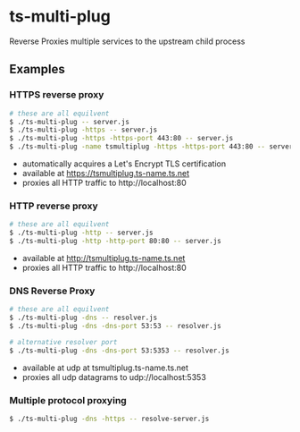 # ts-multi-plug

Reverse Proxies multiple services to the upstream child process

## Examples

### HTTPS reverse proxy

```sh
# these are all equilvent
$ ./ts-multi-plug -- server.js
$ ./ts-multi-plug -https -- server.js
$ ./ts-multi-plug -https -https-port 443:80 -- server.js
$ ./ts-multi-plug -name tsmultiplug -https -https-port 443:80 -- server.js
```

- automatically acquires a Let's Encrypt TLS certification
- available at https://tsmultiplug.ts-name.ts.net
- proxies all HTTP traffic to http://localhost:80

### HTTP reverse proxy

```sh
# these are all equilvent
$ ./ts-multi-plug -http -- server.js
$ ./ts-multi-plug -http -http-port 80:80 -- server.js
```

- available at http://tsmultiplug.ts-name.ts.net
- proxies all HTTP traffic to http://localhost:80

### DNS Reverse Proxy

```sh
# these are all equilvent
$ ./ts-multi-plug -dns -- resolver.js
$ ./ts-multi-plug -dns -dns-port 53:53 -- resolver.js

# alternative resolver port
$ ./ts-multi-plug -dns -dns-port 53:5353 -- resolver.js
```

- available at udp at tsmultiplug.ts-name.ts.net
- proxies all udp datagrams to udp://localhost:5353

### Multiple protocol proxying

```sh
$ ./ts-multi-plug -dns -https -- resolve-server.js
```
